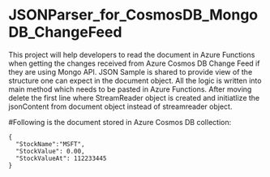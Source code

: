 # JSONParser_for_CosmosDB_MongoDB_ChangeFeed
This project will help developers to read the document in Azure Functions when getting the changes received from Azure Cosmos DB Change Feed if they are using Mongo API.
JSON Sample is shared to provide view of the structure one can expect in the document object. All the logic is written into main method which needs to be pasted in Azure Functions. After moving delete the first line where StreamReader object is created and initiatlize the jsonContent from document object instead of streamreader object.

#Following is the document stored in Azure Cosmos DB collection:

```
{
  "StockName":"MSFT",
  "StockValue": 0.00,
  "StockValueAt": 112233445
}
```

